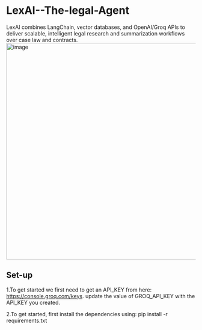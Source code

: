 # LexAI--The-legal-Agent
LexAI combines LangChain, vector databases, and OpenAI/Groq APIs to deliver scalable, intelligent legal research and summarization workflows over case law and contracts.
<img width="1242" height="576" alt="image" src="https://github.com/user-attachments/assets/037fdbf6-bb84-4bb1-8132-0d3565f3e5d8" />
## Set-up
1.To get started we first need to get an API_KEY from here: https://console.groq.com/keys.  update the value of GROQ_API_KEY with the API_KEY you created.

2.To get started, first install the dependencies using: pip install -r requirements.txt
